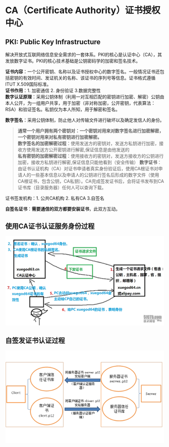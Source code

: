 # CA（Certificate Authority）证书授权中心

PKI: Public Key Infrastructure
---------------
解决开放式互联网络信息安全需求的一套体系。PKI的核心是认证中心（CA），其发放数字证书。PKI的核心技术基础是公钥密码学的加密和签名技术。<br>

**证书内容**：一个公开密钥、名称以及证书授权中心的数字签名。一般情况证书还包括密钥的有效时间、发证机关的名称、该证书的序列号等信息。证书格式遵循ITUT X.509国际标准。<br>
**证书作用**：1. 加密通信 2. 身份验证 3.数据完整性<br>
**数字认证原理**：采用公钥体制（利用一对互相匹配的密钥进行加密、解密）公钥由本人公开，为一组用户共享，用于加密（非对称加密，公开密钥，代表算法：RSA）和验证签名。私钥仅为本人所知，用于解密和签名。

**数字签名**：采用公钥体制，防止他人对传输文件进行破坏以及确定发信人的身份。

> **通常一个用户拥有两个密钥对：一个密钥对用来对数字签名进行加密解密，一个密钥对用来对私有密钥进行加密解密。**<br>
  **数字签名的加密解密过程**：使用发送方的密钥对，发送方私钥进行加密，接收方使用发送方公开密钥进行解密,保证信息是由他发送的<br>
  **私有密钥的加密解密过程**：使用接收方的密钥对，发送方接收方的公钥进行加密，接收方私钥进行解密,保证信息只能他看到（安全传输）
**数字证书**：由证书认证机构（CA）对证书申请者真实身份验证后，使用CA根证书对申请人的一些基本信息以及申请人的公钥进行签名后形成的数字文件（使用CA根证书，包含公钥，CA私钥）。CA完成签发证书后，会将证书发布到CA证书库（目录服务器）任何人可以查询下载。

证书签发机构：1. 公共CA机构 2. 私有CA 3.自签名<br>

**自签名证书**：**需要通信的双方都要安装证书**，此双方互动。

使用CA证书认证服务身份过程
------------
![CA证书认证过程](../../../img/CA.jpg)

自签发证书认证过程
----------
![自签发证书认证过程](../../../img/CA.png)
